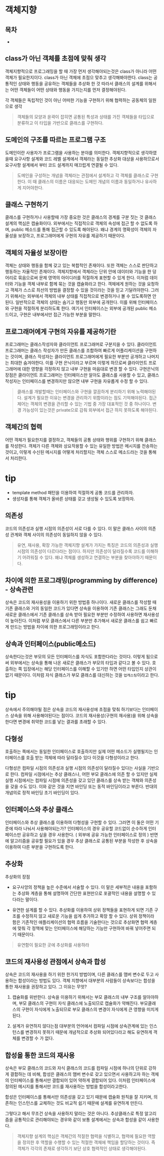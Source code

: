 # 객체지향

## 목차
- []()

## class가 아닌 객체를 초점에 맞춰 생각

객체지향적으로 프로그래밍을 할 때 가장 먼저 생각해야되는것은 class가 아니라 어떤 객체가 필요한지이다.
class가 아닌 객체에 초점으 맞추고 생각해봐야한다.
class는 공통적인 상태와 행동을 공유하는 객체들을 추상화 한 것 따라서 클래스의 설계를 위해서는 어떤 객체들이 어떤 상태와 행동을 가지는지를 먼저 결정해야된다.

각 객체들은 독립적인 것이 아닌 어떠한 기능을 구현하기 위해 협력하는 공동체의 일원으로 생각

> 객체들의 모양과 윤곽이 잡히면 공통된 특성과 상태를 가진 객체들을 타입으로 분류하고 이 타입을 가반으로 클래스를 구현하다. 

## 도메인의 구조를 따르는 프로그램 구조
도메인이란 사용자가 프로그램을 사용하는 분야를 의미한다.
객체지향적으로 생각하였을때 요구사항 설계와 코드 레벨 설계에서 객체라는 동일한 추상화 대상을 사용하므로서 요구사항 설계에서 부터 코드 설계까지 매끄럽게 연결될 수 있다.

> 도메인을 구성하는 개념을 객체라는 관점에서 설계하고 각 객체를 클래스로 구현한다. 이 때 클래스의 이름은 대응되는 도메인 개념의 이름과 동일하거나 유사하게 지어야한다.

## 클래스 구현하기
클래스를 구현하거나 사용할때 가장 중요한 것은 클래스의 경계를 구분 짓는 것
클래스 설계의 핵심은 캡슐화이다. 외부에서는 직접적으로 객체의 속성에 접근 할 수 없도록 하며, public 메소드를 통해 접근할 수 있도록 해야된다. 왜냐 경계의 명확성이 객체의 자율성을 보장하고, 프로그래머에게 구현의 자유를 제공하기 때문이다.

## 객체의 자율성 보장이란
객체는 상태와 행동을 함께 갖고 있는 복합적인 존재이다. 또한 객체는 스스로 판단하고 행동하는 자율적인 존재이다.
객체지향에서 객체라는 단위 안에 데이터와 기능을 한 덩어리로 묶음으로써 문제 영역의 아이디러를 적절하게 표현할 수 있게 한다. 이처럼 데이터와 기능을 객체 내부로 함께 묶는 것을 캡슐화라고 한다.
객체에게 원하는 것을 요청하고 객체가 스스로 최선의 방법을 결정할 수 있을 것이라는 것을 믿고 기달려야한다.
그러기 위해서는 외부에서 객체의 내부 상태를 직접적으로 변경하거나 볼 수 있도록하면 안된다.
일반적으로 객체의 상태는 숨기고 행동만 외부에 공개한다. 이를 위해 인터페이스와 구현을 적절하게 분리하도록 한다. 여기서 인터페이스는 외부에 공개된 public 메소드이고, 구현은 내부에서만 접근 가능한 부분을 말한다.

## 프로그래머에게 구현의 자유를 제공하기란
프로그래머는 클래스작성자와 클라이언트 프로그래머로 구분지을 수 있다.
클라이언트 프로그래머는 클래스 작성자가 만든 클래스를 조합하여 빠르게 어플리케이션을 구현하는 것이며,
클래스 작성자는 클라이언트 프로그래머에게 필요한 부분만 공개하고 나머지는 최대한 숨겨야한다. 이를 구현 은닉이라고 부르며 이렇게 하므로써 클라이언트 프로그래머에 대한 영향을 걱정하지 않고 내부 구현을 마음대로 변경 할 수 있다.
구현은닉의 장점은 클라이언트 프로그래머는 인터페이스만 알아도 클래스를 사용할 수 있고, 클래스 작성자는 인터페이스를 변경하지만 않으면 내부 구현을 자유롭게 수정 할 수 있다.

> 클래스를 개발할때는 인터페이스와 구현을 깔끔하게 분리하기 위해 노력해야된다. 설계가 필요한 이유는 변경을 관리하기 위함이라는 점도 기억해야된다. 접근제어는 객체의 변경을 관리할 수 있는 기법 중 가장 대표적인 것 중 하나이다. 변경 가능성이 있는것은 private으로 감춰 외부에서 접근 하지 못하도록 해야된다.

## 객체간의 협력
어떤 객체가 필요한지를 결정하고, 객체들의 공통 상태와 행위를 구현하기 위해 클래스를 작성한다.
객체가 다른 객체와 상요작용할 수 있는 유일한 방법은 메시지를 전송하는 것이고, 이렇게 수신된 메시지를 어떻게 처리할지는 객체 스스로 메소드라는 것을 통해서 처리한다.

# tip
- template method 패턴을 이용하여 적절하게 공통 코드를 관리하자.
- 생성자를 통해 객체가 올바른 상태를 갖고 생성될 수 있도록 보장하자.

## 의존성
코드의 의존성과 실행 시점의 의존성이 서로 다를 수 있다. 이 말은 클래스 사이의 의존성 관계와 객체 사이의 의존성이 동일하지 않을 수 있다. 

> 유연, 재사용, 확장 가능한 객체지향 설계가 가지는 특징은 코드의 의존성과 실행 시점의 의존성이 다르다라는 점이다. 하지만 의존성이 달라질수록 코드를 이해하기 어려워질 수 있다. 왜냐 객체를 생성하고 연결하는 부분을 찾아야하기 때문이다.

## 차이에 의한 프로그래밍(programming by difference) - 상속관련
상속은 코드의 재사용성을 이용하기 위한 방법중 하나이다.
새로운 클래스를 작성할 때 기존 클래스와 거의 동일한 코드가 있다면 상속을 이용하여 기존 클래스는 그래도 둔채
새로운 클래스에서 기존 클래스를 상속 받아 필요한 부분만 수정하여 사용하면 재사용성이 높아진다.
이처럼 부모 클래스에서 다른 부분만 추가해서 새로운 클래스를 쉽고 빠르게 만드는 방법을 차이에 의한 프로그래밍이라고 한다.

## 상속과 인터페이스(public메소드)
상속한다는것은 부모의 모든 인터페이스를 자식도 포함한다라는 것이다.
이렇게 됨으로써 외부에서는 상속을 통해 나온 새로은 클래스가 부모의 타입과 같다고 볼 수 있다.
호출하는 쪽 입장에서는 해당 인터페이스를 이해할 수 있기만 하면 어떤 타입인지 상관이 없기 때문이다.
이처럼 자식 클래스가 부모 클래스를 대신하는 것을 `업캐스팅`이라고 한다.

# tip
상속에서 주의해야될 점은 상속을 코드의 재사용성에 초점을 맞춰 하기보다는 인터페이스 상속을 위해 사용해야된다는 점이다. 코드의 재사용성(구현의 재사용)을 위해 상속을 한다면 변경에 취약한 코드를 낳는 결과를 초래할 수 있다.

## 다형성
호출하는 쪽에서는 동일한 인터페이스로 호출하지만 실제 어떤 메소드가 실행될지는 인터페이스를 호출 받는 객체에 따라 달라질수 있다 이것을 다형성이라고 한다.

다형성은 컴파일 시점의 의존성과 실행 시점의 의존성이 달라질수 있다는 사실을 기반으로 한다.
컴파일 시점에서는 추상 클래스나, 어떤 부모 클래스에 의존 할 수 있지만 실제 실행 시점에서는 컴파일 시점에 의존성을 갖고 있던 클래스를 상속 받는 객체와 의존성을 갖을 수도 있다.
이와 같은 것을 지연 바인딩 또는 동적 바인딩이라고 부른다. 반대의 개념의로 정적 바인딩 초기 바인딩이 있다.


## 인터페이스와 추상 클래스
인터페이스와 추상 클래스를 이용하여 다형성을 구현할 수 있다.
그러면 이 둘은 어떤 기준에 따라 나눠서 사용해야되는가?
인터페이스의 경우 공유할 코드없이 순수하게 인터페이스만 공유하고 싶을 경우 사용한다. ( 외부에 공유 가능한 인터페이스로 정의 )
반면에 알고리즘을 공유할 필요가 있을 경우 추상 클래스로 공통된 부분을 작성한 후 상속을 이용하여 다른 부분을 구현하도록 한다.

## 추상화
추상화의 장점
- 요구사앙의 정책을 높은 수준에서 서술할 수 있다. 이 말은 세부적은 내용을 포함하는 추상화 계층을 통해 설명하여 간단한 표현만으로 포괄적인 내용을 설명할 수 있다라는 말이다.

- 유연한 설계를 할 수 있다. 추상화를 이용하여 상위 정책들을 표현하게 되면 기존 구조를 수정하지 않고 새로운 기능을 쉽게 추가하고 확장 할 수 있다. 상위 정책이라 함은 기존적인 애플리케이션의 협력 흐름을 기술한다는 것으로 추상화면 협력 계층에 맞춰 각 정책에 맞는 인터페이스에 해당하는 기능만 구현하여 바꿔 넣어주면 되기 때문이다.

> 유연함이 필요한 곳에 추상화를 사용하라

## 코드의 재사용성 관점에서 상속과 합성
상속은 코드의 재사용을 하기 위한 한가지 방법이며, 다른 클래스를 맴버 변수로 두고 사용하는 합성이라는 방법도 있다. 객체 지향에서 대부분의 사람들이 상속보다는 합성을 통한 재사용을 권장하고 있다. 그 이유는 무엇?

1. 캡슐화를 위반한다.
상속을 이용하기 위해서는 부모 클래스의 내부 구조를 알아야하며, 부모 클래스의 구현이 자식 클래스에 노출되므로 캡슐화가 약해진다. 부모클래스의 구현이 자식에게 노출되므로 부모 클래스의 변경이 자식에게 큰 영향을 미치게된다.

2. 설계가 유연하지 않다는점
대부분의 언어에서 컴파일 시점에 상속관계에 있는 인스턴스를 변경하지 못하기 때문에 개념적으로 추상화 되어있다라고 해도 유연하게 객체를 변경할 수 가 없다.


## 합성을 통한 코드의 재사용
상속은 부모 클래스의 코드와 자식 클래스의 코드를 컴파일 시점에 하나의 단위로 강하게 결합하는 데 비해, 합성은 클래스의 맴버 변수로 갖고 있으면서 사용하고자 하는 객체의 인터페이스를 통해서만 결합되어 있어 약하게 결합되어 있다. 이처럼 인터페이스에 정의된 메시지를 통해서만 코드를 재사용하는 방법을 합성이라고한다.

합성은 인터페이스를 통해서만 의존성을 갖고 있기 때문에 캡슐화 원칙을 잘 지키며, 의존하는 인스턴스를 교체하는 것도 비교적 쉽기 때문에 설계를 유연하게 만든다.

그렇다고 해서 무조건 상속을 사용하지 말라는 것은 아니다. 추상클래스로 특정 알고리즘을 공통적으로 관리해야되는 경우와 같이 보통 설계에서는 상속과 합성을 같이 사용한다.

> 객체지향 설계의 핵심은 객체간의 적절한 협력을 식별하고, 협력에 필요한 역할을 정의한 후 역할을 수행할 수 있는 적절한 객체에 책임을 할당하는 것이다. 즉 객체가 각각의 존재로 생각하기 보단 상호 협력적인 상태로 생각해야된다.

